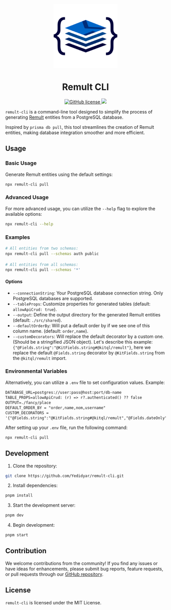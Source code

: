<div align="center">
		<img src="https://raw.githubusercontent.com/Yedidyar/remult-cli/main/assets/logo.png" width="200" height="200">
  <h1>Remult CLI</h1>

 <a href="https://raw.githubusercontent.com/remult/remult/master/LICENSE" rel="nofollow">
		<img alt="GitHub license" src="https://img.shields.io/badge/license-MIT-blue.svg">
	</a>
	<a href="https://www.npmjs.com/package/remult-cli" rel="nofollow">
        	<img src="https://img.shields.io/npm/v/remult-cli.svg?style=flat"/>
  </a>
</div>

`remult-cli` is a command-line tool designed to simplify the process of generating [Remult](https://remult.dev/) entities from a PostgreSQL database.

Inspired by `prisma db pull`, this tool streamlines the creation of Remult entities, making database integration smoother and more efficient.

## Usage

### Basic Usage

Generate Remult entities using the default settings:

```bash
npx remult-cli pull
```

### Advanced Usage

For more advanced usage, you can utilize the `--help` flag to explore the available options:

```bash
npx remult-cli --help
```

### Examples

```bash
# All entities from two schemas:
npx remult-cli pull --schemas auth public

# All entities from all schemas:
npx remult-cli pull --schemas '*'
```

#### Options

- `--connectionString`: Your PostgreSQL database connection string. Only PostgreSQL databases are supported.
- `--tableProps`: Customize properties for generated tables (default: `allowApiCrud: true`).
- `--output`: Define the output directory for the generated Remult entities (default: `./src/shared`).
- `--defaultOrderBy`: Will put a default order by if we see one of this column name. (default: `order,name`).
- `--customDecorators`: Will replace the default decorator by a custom one. (Should be a stringified JSON object).
  Let's describe this example: `{"@Fields.string":"@KitFields.string#@kitql/remult"}`, here we replace the default `@Fields.string` decorator by `@KitFields.string` from the `@kitql/remult` import.

### Environmental Variables

Alternatively, you can utilize a `.env` file to set configuration values. Example:

```env
DATABASE_URL=postgres://user:pass@host:port/db-name
TABLE_PROPS=allowApiCrud: (r) => r?.authenticated() ?? false
OUTPUT=./fancy/place
DEFAULT_ORDER_BY = "order,name,nom,username"
CUSTOM_DECORATORS = '{"@Fields.string":"@KitFields.string#@kitql/remult","@Fields.dateOnly":"@KitFields.dateOnly#@kitql/remult"}'
```

After setting up your `.env` file, run the following command:

```bash
npx remult-cli pull
```

## Development

1. Clone the repository:

```bash
git clone https://github.com/Yedidyar/remult-cli.git
```

2. Install dependencies:

```bash
pnpm install
```

3. Start the development server:

```bash
pnpm dev
```

4. Begin development:

```bash
pnpm start
```

## Contribution

We welcome contributions from the community! If you find any issues or have ideas for enhancements, please submit bug reports, feature requests, or pull requests through our [GitHub repository](https://github.com/Yedidyar/remult-cli).

## License

`remult-cli` is licensed under the MIT License.
